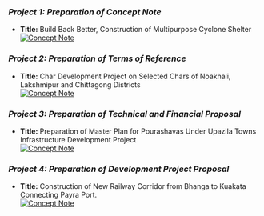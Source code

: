 ### <i>**Project 1:** Preparation of Concept Note</i><br>
- **Title:** Build Back Better, Construction of Multipurpose Cyclone Shelter <br>
[![Concept Note](https://img.shields.io/static/v1?label=Concept%20Note&message=%20&color=0A66C2&style=for-the-badge)](../../Project/Concept.pdf)<br>

### <i>**Project 2:** Preparation of Terms of Reference</i><br>
- **Title:** Char Development Project on Selected Chars of Noakhali, Lakshmipur and Chittagong Districts <br>
[![Concept Note](https://img.shields.io/static/v1?label=Terms%20of%20Reference&message=%20&color=FFFF00&style=for-the-badge)](../../Project/TOR.pdf)<br>

### <i>**Project 3:** Preparation of Technical and Financial Proposal</i><br>
- **Title:**  Preparation of Master Plan for Pourashavas Under Upazila Towns Infrastructure Development Project<br>
[![Concept Note](https://img.shields.io/static/v1?label=Technical%20and%20Financial%20Proposal&message=%20&color=F39C12&style=for-the-badge)](../../Project/TFP.pdf)<br>

### <i>**Project 4:** Preparation of Development Project Proposal</i><br>
- **Title:**  Construction of New Railway Corridor from Bhanga to Kuakata Connecting Payra Port. <br>
[![Concept Note](https://img.shields.io/static/v1?label=Development%20Project%20Proposal&message=%20&color=E74C3C&style=for-the-badge)](../../Project/DPP.pdf)<br>
